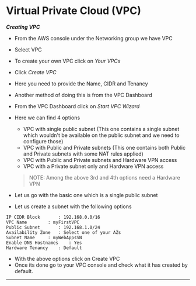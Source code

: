 # Virtual Private Cloud (VPC)

***Creating VPC***

- From the AWS console under the Networking group we have VPC
- Select VPC
- To create your own VPC click on *Your VPCs*
- Click *Create VPC*
- Here you need to provide the Name, CIDR and Tenancy
- Another method of doing this is from the VPC Dashboard
- From the VPC Dashboard click on *Start VPC Wizard*
- Here we can find 4 options
	- VPC with single public subnet
	(This one contains a single subnet which wouldn't be available on the public subnet and we need to configure those)
	- VPC with Public and Private subnets
	(This one contains both Public and Private subnets with some NAT rules applied)
	- VPC with Public and Private subnets and Hardware VPN access
	- VPC with a Private subnet only and Hardware VPN access

	> NOTE: Among the above 3rd and 4th options need a Hardware VPN

- Let us go with the basic one which is a single public subnet
- Let us create a subnet with the following options

```
IP CIDR Block 		: 192.168.0.0/16
VPC Name 		: myFirstVPC
Public Subnet 		: 192.168.1.0/24
Availability Zone	: Select one of your AZs
Subnet Name		: myWebAppsSN
Enable DNS Hostnames	: Yes
Hardware Tenancy	: Default
```

- With the above options click on Create VPC
- Once its done go to your VPC console and check what it has created by default.

---


